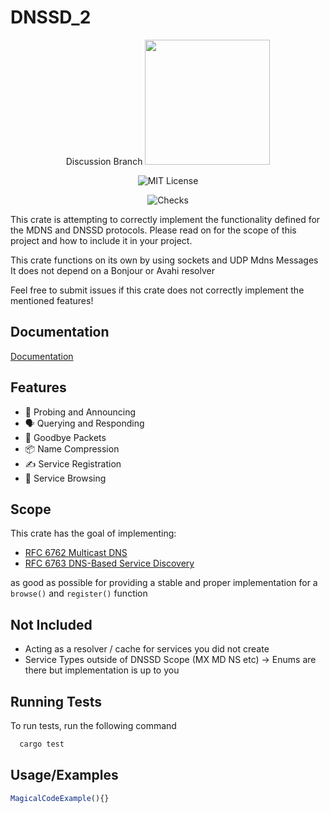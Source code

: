 
# DNSSD_2

<div id="header" align="center">
Discussion Branch
<img src="https://c.neevacdn.net/image/fetch/s--NpVnXOWX--/https%3A//www.rustacean.net/more-crabby-things/rustdocs.png?savepath=rustdocs.png" width="200" height="200" />



![MIT License](https://img.shields.io/badge/License-MIT-green.svg)

![Checks](https://img.shields.io/github/checks-status/soundprojects/dns_sd2/master)

</div>
This crate is attempting to correctly implement the functionality defined for the MDNS and DNSSD protocols.
Please read on for the scope of this project and how to include it in your project.

This crate functions on its own by using sockets and UDP Mdns Messages
It does not depend on a Bonjour or Avahi resolver

Feel free to submit issues if this crate does not correctly implement the mentioned features!


## Documentation

[Documentation](https://linktodocumentation)


## Features

- 📡 Probing and Announcing        
- 🗣 Querying and Responding
- 👋 Goodbye Packets
- 📦 Name Compression
- ✍️ Service Registration
- 🔎 Service Browsing


## Scope
This crate has the goal of implementing:
- [RFC 6762 Multicast DNS](https://www.rfc-editor.org/rfc/rfc6762)
- [RFC 6763 DNS-Based Service Discovery](https://www.rfc-editor.org/rfc/rfc6763)

as good as possible for providing a stable and proper implementation for a `browse()` and `register()` function

## Not Included
- Acting as a resolver / cache for services you did not create
- Service Types outside of DNSSD Scope (MX MD NS etc) -> Enums are there but implementation is up to you


## Running Tests

To run tests, run the following command

```bash
  cargo test
```


## Usage/Examples

```javascript
MagicalCodeExample(){}
```

